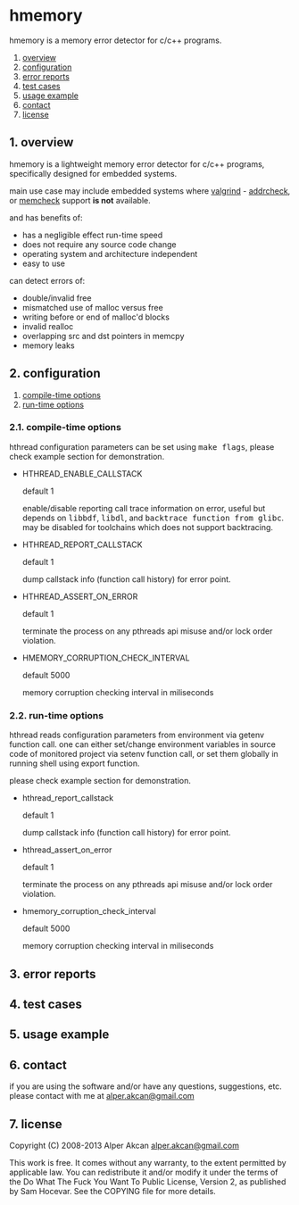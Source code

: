 # hmemory #

hmemory is a memory error detector for c/c++ programs.

1. <a href="#1-overview">overview</a>
2. <a href="#2-configuration">configuration</a>
3. <a href="#3-error-reports">error reports</a>
4. <a href="#4-test-cases">test cases</a>
5. <a href="#5-usage-example">usage example</a>
6. <a href="#6-contact">contact</a>
7. <a href="#7-license">license</a>

## 1. overview ##

hmemory is a lightweight memory error detector for c/c++ programs, specifically designed for embedded systems.

main use case may include embedded systems where <a href="http://valgrind.org">valgrind</a> - 
<a href="http://valgrind.org/docs/manual/ac-manual.html">addrcheck</a>, or
<a href="http://valgrind.org/docs/manual/mc-manual.html">memcheck</a> support **is not** available.

and has benefits of:

* has a negligible effect run-time speed
* does not require any source code change
* operating system and architecture independent
* easy to use

can detect errors of:

- double/invalid free
- mismatched use of malloc versus free
- writing before or end of malloc'd blocks
- invalid realloc
- overlapping src and dst pointers in memcpy
- memory leaks

## 2. configuration ##

1. <a href="#21-compile-time-options">compile-time options</a>
2. <a href="#22-run-time-options">run-time options</a>

### 2.1. compile-time options ###

hthread configuration parameters can be set using <tt>make flags</tt>, please check example section for demonstration.

- HTHREAD_ENABLE_CALLSTACK
  
  default 1
  
  enable/disable reporting call trace information on error, useful but depends on <tt>libbdf</tt>, <tt>libdl</tt>, and
  <tt>backtrace function from glibc</tt>. may be disabled for toolchains which does not support backtracing.
  
- HTHREAD_REPORT_CALLSTACK

  default 1
  
  dump callstack info (function call history) for error point.
  
- HTHREAD_ASSERT_ON_ERROR

  default 1
  
  terminate the process on any pthreads api misuse and/or lock order violation.

- HMEMORY_CORRUPTION_CHECK_INTERVAL

  default 5000
  
  memory corruption checking interval in miliseconds

### 2.2. run-time options ###
  
hthread reads configuration parameters from environment via getenv function call. one can either set/change environment
variables in source code of monitored project via setenv function call, or set them globally in running shell using
export function.

please check example section for demonstration.

- hthread_report_callstack
  
  default 1
  
  dump callstack info (function call history) for error point.

- hthread_assert_on_error
    
  default 1
  
  terminate the process on any pthreads api misuse and/or lock order violation.

- hmemory_corruption_check_interval

  default 5000
  
  memory corruption checking interval in miliseconds
  
## 3. error reports ##

## 4. test cases ##

## 5. usage example ##

## 6. contact ##

if you are using the software and/or have any questions, suggestions, etc. please contact with me at
alper.akcan@gmail.com

## 7. license ##

Copyright (C) 2008-2013 Alper Akcan <alper.akcan@gmail.com>

This work is free. It comes without any warranty, to the extent permitted
by applicable law. You can redistribute it and/or modify it under the terms
of the Do What The Fuck You Want To Public License, Version 2, as published
by Sam Hocevar. See the COPYING file for more details.
